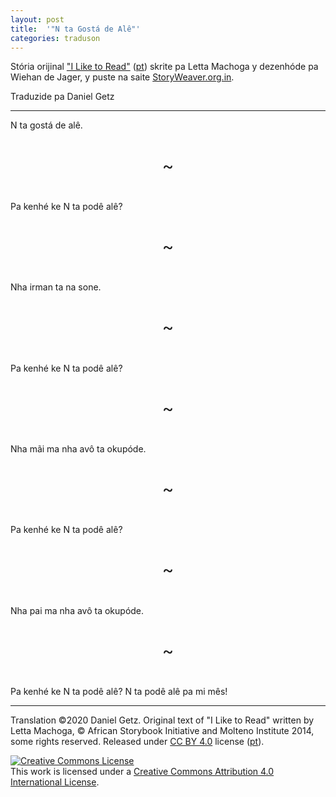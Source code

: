 ```yaml
---
layout: post
title:  '"N ta Gostá de Alê"'
categories: traduson
---
```


Stória orijinal ["I Like to Read"](https://storyweaver.org.in/stories/15058-i-like-to-read)
([pt](https://storyweaver.org.in/stories/20555-eu-gosto-jee-ler))
skrite pa Letta Machoga y dezenhóde pa Wiehan de Jager, y puste na saite [StoryWeaver.org.in](https://storyweaver.org.in/).

Traduzide pa Daniel Getz

<style>
  .pagesep {
    text-align: center;
    font-size: 200%;
    padding: 5%;
  }
</style>

---

N ta gostá de alê.

<div class="pagesep">~</div>

Pa kenhé ke N ta podê alê?

<div class="pagesep">~</div>

Nha irman ta na sone.

<div class="pagesep">~</div>

Pa kenhé ke N ta podê alê?

<div class="pagesep">~</div>

Nha mãi ma nha avô ta okupóde.

<div class="pagesep">~</div>

Pa kenhé ke N ta podê alê?

<div class="pagesep">~</div>

Nha pai ma nha avô ta okupóde.

<div class="pagesep">~</div>

Pa kenhé ke N ta podê alê?
N ta podê alê pa mi mês!

---

Translation ©2020 Daniel Getz.
Original text of "I Like to Read" written by Letta Machoga, © African Storybook Initiative and Molteno Institute 2014, some rights reserved.
Released under [CC BY 4.0](https://creativecommons.org/licenses/by/4.0/) license ([pt](https://creativecommons.org/licenses/by/4.0/deed.pt)).

<a rel="license" href="http://creativecommons.org/licenses/by/4.0/"><img alt="Creative Commons License" style="border-width:0" src="https://i.creativecommons.org/l/by/4.0/88x31.png" /></a><br />This work is licensed under a <a rel="license" href="http://creativecommons.org/licenses/by/4.0/">Creative Commons Attribution 4.0 International License</a>.
